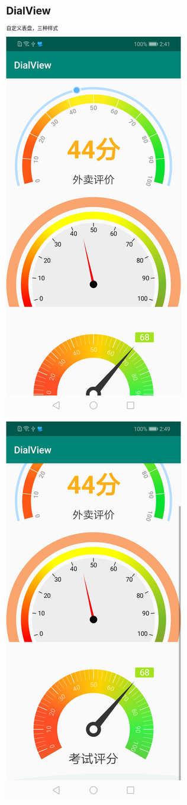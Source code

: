 # DialView
自定义表盘，三种样式


![image](https://github.com/Mryang007/DialView/blob/master/Screenshot_20191122_144141_com.yang.dialview.jpg?raw=true)


![image](https://github.com/Mryang007/DialView/blob/master/Screenshot_20191122_144901_com.yang.dialview.jpg?raw=true)
